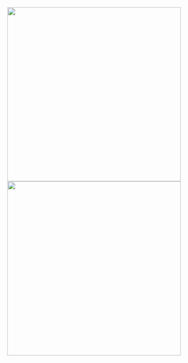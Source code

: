 <img src="https://github.com/naomihuesca/Infromatica/blob/main/Imagenes/2.1.jpeg" height="400" >
<img src="https://github.com/naomihuesca/Infromatica/blob/main/Imagenes/2.2.jpeg" height="400" >

